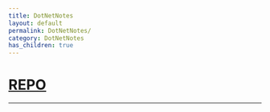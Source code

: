 ```yaml
---
title: DotNetNotes
layout: default
permalink: DotNetNotes/
category: DotNetNotes
has_children: true
---
```


# [REPO](https://github.com/14paxton/DotNetNotes)

<link rel="modulepreload" href="/assets/js/imageLoader.js">
<script type="module" async src="/assets/js/imageLoader.js"></script>

---

<div id="imageContainer" data-img-loader="dotNetImages.js" style="width: auto; height: auto;"></div>